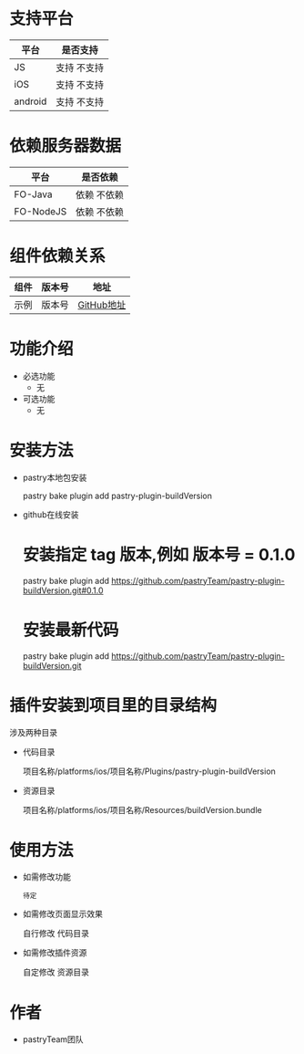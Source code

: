 # 支持平台
>
|平台 | 是否支持 |
|-----|------|
|JS    | 支持 不支持    |
|iOS    | 支持 不支持    |
|android    | 支持 不支持    |

# 依赖服务器数据
>
|平台 | 是否依赖 |
|-----|------|
|FO-Java    | 依赖 不依赖    |
|FO-NodeJS    | 依赖 不依赖    |

# 组件依赖关系
>
|组件 | 版本号 | 地址|
|-----|------|----|
|示例    | 版本号    | [GitHub地址](#)|

# 功能介绍
>
* 必选功能
    * 无
* 可选功能
    * 无
    
# 安装方法
>
* pastry本地包安装

    pastry bake plugin add pastry-plugin-buildVersion

>
* github在线安装

    # 安装指定 tag 版本,例如 版本号 = 0.1.0
    pastry bake plugin add https://github.com/pastryTeam/pastry-plugin-buildVersion.git#0.1.0 
    
    # 安装最新代码
    pastry bake plugin add https://github.com/pastryTeam/pastry-plugin-buildVersion.git

# 插件安装到项目里的目录结构
>
涉及两种目录

* 代码目录
        
    项目名称/platforms/ios/项目名称/Plugins/pastry-plugin-buildVersion
    
* 资源目录
    
    项目名称/platforms/ios/项目名称/Resources/buildVersion.bundle
    
# 使用方法
>
* 如需修改功能
        
    `待定`

> 
* 如需修改页面显示效果
        
    自行修改 代码目录

>
* 如需修改插件资源
        
    自定修改 资源目录

# 作者
>
* pastryTeam团队



